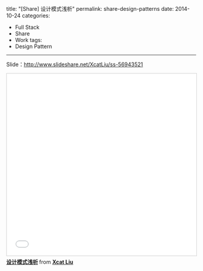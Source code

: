 title: "[Share] 设计模式浅析"
permalink: share-design-patterns
date: 2014-10-24
categories:
- Full Stack
- Share
- Work
tags:
- Design Pattern
---

Slide：http://www.slideshare.net/XcatLiu/ss-56943521

<!-- more -->

<iframe src="//www.slideshare.net/slideshow/embed_code/key/HIUYjOBgGs1cX9" width="595" height="485" frameborder="0" marginwidth="0" marginheight="0" scrolling="no" style="border:1px solid #CCC; border-width:1px; margin-bottom:5px; max-width: 100%;" allowfullscreen> </iframe> <div style="margin-bottom:5px"> <strong> <a href="//www.slideshare.net/XcatLiu/ss-56943521" title="设计模式浅析" target="_blank">设计模式浅析</a> </strong> from <strong><a href="//www.slideshare.net/XcatLiu" target="_blank">Xcat Liu</a></strong> </div>

